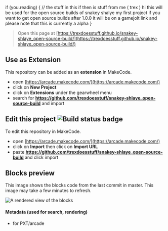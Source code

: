 if (you.reading) { // the stuff in this if then is stuff from me ( trex )
hi this will be used for the open source builds of snakey shalye my first project
if you want to get open source builds after 1.0.0 it will be on a gamejolt link
and please note that this is currently a alpha 
}

 > Open this page at [https://trexdoesstuff.github.io/snakey-shlaye_open-source-build/](https://trexdoesstuff.github.io/snakey-shlaye_open-source-build/)

## Use as Extension

This repository can be added as an **extension** in MakeCode.

* open [https://arcade.makecode.com/](https://arcade.makecode.com/)
* click on **New Project**
* click on **Extensions** under the gearwheel menu
* search for **https://github.com/trexdoesstuff/snakey-shlaye_open-source-build** and import

## Edit this project ![Build status badge](https://github.com/trexdoesstuff/snakey-shlaye_open-source-build/workflows/MakeCode/badge.svg)

To edit this repository in MakeCode.

* open [https://arcade.makecode.com/](https://arcade.makecode.com/)
* click on **Import** then click on **Import URL**
* paste **https://github.com/trexdoesstuff/snakey-shlaye_open-source-build** and click import

## Blocks preview

This image shows the blocks code from the last commit in master.
This image may take a few minutes to refresh.

![A rendered view of the blocks](https://github.com/trexdoesstuff/snakey-shlaye_open-source-build/raw/master/.github/makecode/blocks.png)

#### Metadata (used for search, rendering)

* for PXT/arcade
<script src="https://makecode.com/gh-pages-embed.js"></script><script>makeCodeRender("{{ site.makecode.home_url }}", "{{ site.github.owner_name }}/{{ site.github.repository_name }}");</script>
